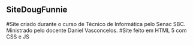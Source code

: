 ## SiteDougFunnie

#Site criado durante o curso de Técnico de Informática pelo Senac SBC. Ministrado pelo docente Daniel Vasconcelos. 
#Site feito em HTML 5 com CSS e JS  
